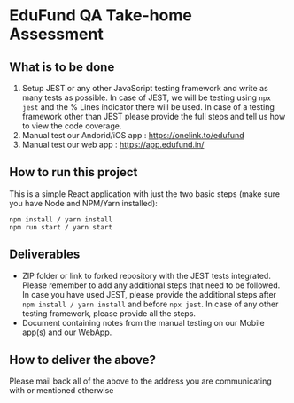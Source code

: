 # EduFund QA Take-home Assessment

## What is to be done

1. Setup JEST or any other JavaScript testing framework and write as many tests as possible. In case of JEST, we will be testing using `npx jest` and the % Lines indicator there will be used. In case of a testing framework other than JEST please provide the full steps and tell us how to view the code coverage.
2. Manual test our Andorid/iOS app : https://onelink.to/edufund
3. Manual test our web app : https://app.edufund.in/

## How to run this project

This is a simple React application with just the two basic steps (make sure you have Node and NPM/Yarn installed):

```
npm install / yarn install
npm run start / yarn start
```

## Deliverables

* ZIP folder or link to forked repository with the JEST tests integrated. Please remember to add any additional steps that need to be followed. In case you have used JEST, please provide the additional steps after ```npm install / yarn install``` and before ```npx jest```. In case of any other testing framework, please provide all the steps.
* Document containing notes from the manual testing on our Mobile app(s) and our WebApp.

## How to deliver the above?

Please mail back all of the above to the address you are communicating with or mentioned otherwise
